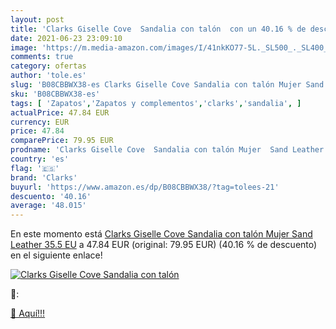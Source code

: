 ```yaml
---
layout: post
title: 'Clarks Giselle Cove  Sandalia con talón  con un 40.16 % de descuento'
date: 2021-06-23 23:09:10
image: 'https://m.media-amazon.com/images/I/41nkKO77-5L._SL500_._SL400_.jpg'
comments: true
category: ofertas
author: 'tole.es'
slug: 'B08CBBWX38-es Clarks Giselle Cove Sandalia con talón Mujer Sand Leather...'
sku: 'B08CBBWX38-es'
tags: [ 'Zapatos','Zapatos y complementos','clarks','sandalia', ]
actualPrice: 47.84 EUR
currency: EUR
price: 47.84
comparePrice: 79.95 EUR
prodname: 'Clarks Giselle Cove  Sandalia con talón Mujer  Sand Leather  35.5 EU'
country: 'es'
flag: '🇪🇸'
brand: 'Clarks'
buyurl: 'https://www.amazon.es/dp/B08CBBWX38/?tag=tolees-21'
descuento: '40.16'
average: '48.015'
---
```


En este momento está [Clarks Giselle Cove  Sandalia con talón Mujer  Sand Leather  35.5 EU](https://www.amazon.es/dp/B08CBBWX38/?tag=tolees-21) a 47.84 EUR (original: 79.95 EUR) (40.16 %  de descuento) en el siguiente enlace!

[![Clarks Giselle Cove  Sandalia con talón ](https://m.media-amazon.com/images/I/41nkKO77-5L._SL500_._SL400_.jpg)](https://www.amazon.es/dp/B08CBBWX38/?tag=tolees-21)

🔎:


[🛒 Aquí!!!](https://www.amazon.es/dp/B08CBBWX38/?tag=tolees-21)
